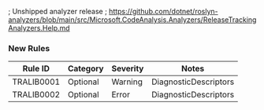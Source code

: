 ﻿; Unshipped analyzer release
; https://github.com/dotnet/roslyn-analyzers/blob/main/src/Microsoft.CodeAnalysis.Analyzers/ReleaseTrackingAnalyzers.Help.md
### New Rules

Rule ID | Category | Severity | Notes
--------|----------|----------|-------
TRALIB0001 | Optional<T> | Warning | DiagnosticDescriptors
TRALIB0002 | Optional<T> | Error | DiagnosticDescriptors